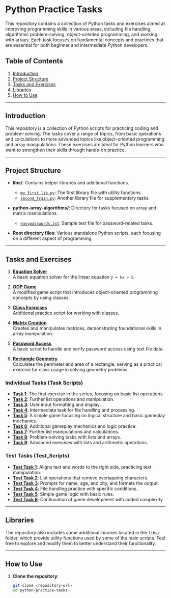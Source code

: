 
# Python Practice Tasks

This repository contains a collection of Python tasks and exercises aimed at improving programming skills in various areas, including file handling, algorithmic problem-solving, object-oriented programming, and working with arrays. Each task focuses on fundamental concepts and practices that are essential for both beginner and intermediate Python developers.

## Table of Contents

1. [Introduction](#introduction)
2. [Project Structure](#project-structure)
3. [Tasks and Exercises](#tasks-and-exercises)
4. [Libraries](#libraries)
5. [How to Use](#how-to-use)

---

## Introduction

This repository is a collection of Python scripts for practicing coding and problem-solving. The tasks cover a range of topics, from basic operations and calculations to more advanced topics like object-oriented programming and array manipulations. These exercises are ideal for Python learners who want to strengthen their skills through hands-on practice.

---

## Project Structure

- **libs/**: Contains helper libraries and additional functions.
  - [`my_first_lib.py`](libs/my_first_lib.py): The first library file with utility functions.
  - [`second_train.py`](libs/second_train.py): Another library file for supplementary tasks.

- **python-array-algorithms/**: Directory for tasks focused on array and matrix manipulations.
  - [`easypasswords.txt`](python-array-algorithms/easypasswords.txt): Sample text file for password-related tasks.

- **Root directory files**: Various standalone Python scripts, each focusing on a different aspect of programming.

---

## Tasks and Exercises

1. **[Equation Solver](equation1.py)**  
   A basic equation solver for the linear equation `y = kx + b`.

2. **[OOP Game](game#2.py)**  
   A modified game script that introduces object-oriented programming concepts by using classes.

3. **[Class Exercises](idk.py)**  
   Additional practice script for working with classes.

4. **[Matrix Creation](make_mtrx.py)**  
   Creates and manipulates matrices, demonstrating foundational skills in array manipulation.

5. **[Password Access](password_access.py)**  
   A basic script to handle and verify password access using text file data.

6. **[Rectangle Geometry](perimeter_area_founder.py)**  
   Calculates the perimeter and area of a rectangle, serving as a practical exercise for class usage in solving geometry problems.

### Individual Tasks (Task Scripts)

- **[Task 1](task1.py)**: The first exercise in the series, focusing on basic list operations.
- **[Task 2](task2.py)**: Further list operations and manipulation.
- **[Task 3](task3.py)**: User input formatting and display.
- **[Task 4](task4.py)**: Intermediate task for file handling and processing.
- **[Task 5](task5.py)**: A simple game focusing on logical structure and basic gameplay mechanics.
- **[Task 6](task6.py)**: Additional gameplay mechanics and logic practice.
- **[Task 7](task7.py)**: Further list manipulations and calculations.
- **[Task 8](task8.py)**: Problem-solving tasks with lists and arrays.
- **[Task 9](task9.py)**: Advanced exercises with lists and arithmetic operations.

### Test Tasks (Test_Scripts)

- **[Test Task 1](test_tasks1.py)**: Aligns text and words to the right side, practicing text manipulation.
- **[Test Task 2](test_tasks2.py)**: List operations that remove overlapping characters.
- **[Test Task 3](test_tasks3.py)**: Prompts for name, age, and city, and formats the output.
- **[Test Task 4](test_task4.py)**: File handling practice with specific conditions.
- **[Test Task 5](test_task5.py)**: Simple game logic with basic rules.
- **[Test Task 6](test_task6.py)**: Continuation of game development with added complexity.


---

## Libraries

The repository also includes some additional libraries located in the `libs/` folder, which provide utility functions used by some of the main scripts. Feel free to explore and modify them to better understand their functionality.

---

## How to Use

1. **Clone the repository**:
   ```bash
   git clone <repository-url>
   cd python-practice-tasks

